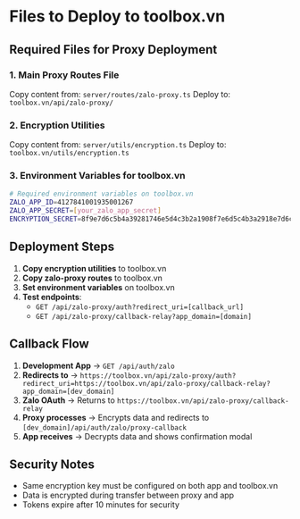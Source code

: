 # Files to Deploy to toolbox.vn

## Required Files for Proxy Deployment

### 1. Main Proxy Routes File
Copy content from: `server/routes/zalo-proxy.ts`
Deploy to: `toolbox.vn/api/zalo-proxy/`

### 2. Encryption Utilities
Copy content from: `server/utils/encryption.ts` 
Deploy to: `toolbox.vn/utils/encryption.ts`

### 3. Environment Variables for toolbox.vn
```bash
# Required environment variables on toolbox.vn
ZALO_APP_ID=4127841001935001267
ZALO_APP_SECRET=[your_zalo_app_secret]
ENCRYPTION_SECRET=8f9e7d6c5b4a39281746e5d4c3b2a1908f7e6d5c4b3a2918e7d6c5b4a3928174
```

## Deployment Steps

1. **Copy encryption utilities** to toolbox.vn
2. **Copy zalo-proxy routes** to toolbox.vn  
3. **Set environment variables** on toolbox.vn
4. **Test endpoints**:
   - `GET /api/zalo-proxy/auth?redirect_uri=[callback_url]`
   - `GET /api/zalo-proxy/callback-relay?app_domain=[domain]`

## Callback Flow

1. **Development App** → `GET /api/auth/zalo`
2. **Redirects to** → `https://toolbox.vn/api/zalo-proxy/auth?redirect_uri=https://toolbox.vn/api/zalo-proxy/callback-relay?app_domain=[dev_domain]`
3. **Zalo OAuth** → Returns to `https://toolbox.vn/api/zalo-proxy/callback-relay`
4. **Proxy processes** → Encrypts data and redirects to `[dev_domain]/api/auth/zalo/proxy-callback`
5. **App receives** → Decrypts data and shows confirmation modal

## Security Notes
- Same encryption key must be configured on both app and toolbox.vn
- Data is encrypted during transfer between proxy and app
- Tokens expire after 10 minutes for security